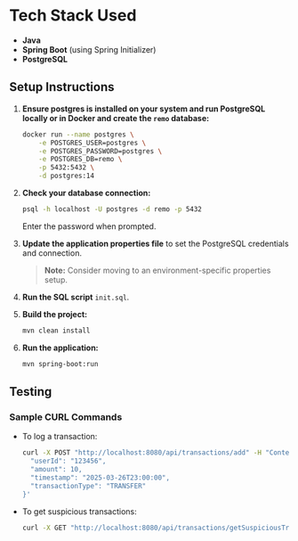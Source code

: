 # Tech Stack Used
- **Java**
- **Spring Boot** (using Spring Initializer)
- **PostgreSQL**

## Setup Instructions

1. **Ensure postgres is installed on your system and run PostgreSQL locally or in Docker and create the `remo` database:**
   ```bash
   docker run --name postgres \
       -e POSTGRES_USER=postgres \
       -e POSTGRES_PASSWORD=postgres \
       -e POSTGRES_DB=remo \
       -p 5432:5432 \
       -d postgres:14
   ```

2. **Check your database connection:**
   ```bash
   psql -h localhost -U postgres -d remo -p 5432
   ```
   Enter the password when prompted.

3. **Update the application properties file** to set the PostgreSQL credentials and connection.
   > **Note:** Consider moving to an environment-specific properties setup.

4. **Run the SQL script** `init.sql`.

5. **Build the project:**
   ```bash
   mvn clean install
   ```

6. **Run the application:**
   ```bash
   mvn spring-boot:run
   ```

## Testing

### Sample CURL Commands

- To log a transaction:
   ```bash
   curl -X POST "http://localhost:8080/api/transactions/add" -H "Content-Type: application/json" -d '{
     "userId": "123456",
     "amount": 10,
     "timestamp": "2025-03-26T23:00:00",
     "transactionType": "TRANSFER"
   }'
   ```

- To get suspicious transactions:
   ```bash
   curl -X GET "http://localhost:8080/api/transactions/getSuspiciousTransactions/a123456"
   ```
